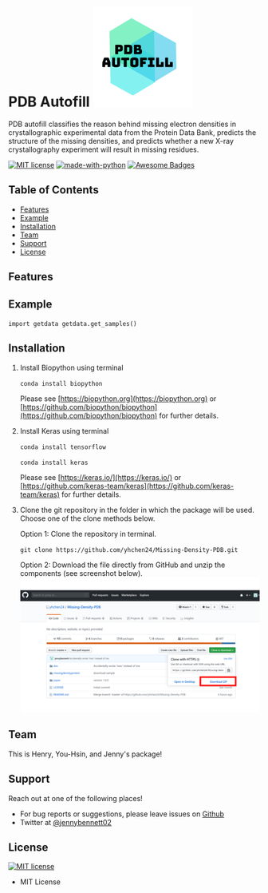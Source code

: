 # PDB Autofill ![Logo](doc/Logo.png "Logo")

PDB autofill classifies the reason behind missing electron densities in crystallographic experimental data from the Protein Data Bank, predicts the structure of the missing densities, and predicts whether a new X-ray crystallography experiment will result in missing residues.

[![MIT license](https://img.shields.io/badge/License-MIT-blue.svg)](https://lbesson.mit-license.org/)
[![made-with-python](https://img.shields.io/badge/Made%20with-Python-1f425f.svg)](https://www.python.org/)
[![Awesome Badges](https://img.shields.io/badge/badges-awesome-green.svg)](https://github.com/Naereen/badges)


## Table of Contents

<!--ts-->
  * [Features](#features)
  * [Example](#example)
  * [Installation](#installation)
  * [Team](#team)
  * [Support](#support)
  * [License](#license)
<!--te-->


## Features


## Example
`import getdata
getdata.get_samples()`


## Installation
1. Install Biopython using terminal

    `conda install biopython`

    Please see [https://biopython.org](https://biopython.org) or [https://github.com/biopython/biopython](https://github.com/biopython/biopython) for further details.

2. Install Keras using terminal

    `conda install tensorflow`

    `conda install keras`

    Please see [https://keras.io/](https://keras.io/) or [https://github.com/keras-team/keras](https://github.com/keras-team/keras) for further details.

3. Clone the git repository in the folder in which the package will be used. Choose one of the clone methods below.

    Option 1: Clone the repository in terminal.

    `git clone https://github.com/yhchen24/Missing-Density-PDB.git`

    Option 2: Download the file directly from GitHub and unzip the components (see screenshot below).
![install_instructions](doc/install_instructions.PNG "install_instructions")


## Team
This is Henry, You-Hsin, and Jenny's package!

## Support
Reach out at one of the following places!
* For bug reports or suggestions, please leave issues on [Github](https://github.com/yhchen24/Missing-Density-PDB)
* Twitter at [@jennybennett02](https://twitter.com/jennybennett02)

## License
[![MIT license](https://img.shields.io/badge/License-MIT-blue.svg)](https://lbesson.mit-license.org/)
* MIT License
